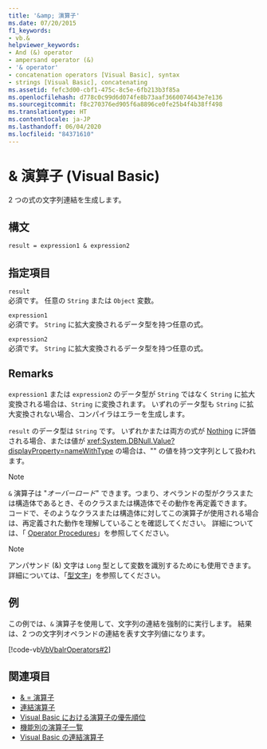 ```yaml
---
title: '&amp; 演算子'
ms.date: 07/20/2015
f1_keywords:
- vb.&
helpviewer_keywords:
- And (&) operator
- ampersand operator (&)
- '& operator'
- concatenation operators [Visual Basic], syntax
- strings [Visual Basic], concatenating
ms.assetid: fefc3d00-cbf1-475c-8c5e-6fb213b3f85a
ms.openlocfilehash: d778c0c99d6d074fe8b73aaf3660074643e7e136
ms.sourcegitcommit: f8c270376ed905f6a8896ce0fe25b4f4b38ff498
ms.translationtype: HT
ms.contentlocale: ja-JP
ms.lasthandoff: 06/04/2020
ms.locfileid: "84371610"
---
```

# <a name="amp-operator-visual-basic"></a>&amp; 演算子 (Visual Basic)
2 つの式の文字列連結を生成します。  
  
## <a name="syntax"></a>構文  
  
```vb  
result = expression1 & expression2  
```  
  
## <a name="parts"></a>指定項目  
 `result`  
 必須です。 任意の `String` または `Object` 変数。  
  
 `expression1`  
 必須です。 `String` に拡大変換されるデータ型を持つ任意の式。  
  
 `expression2`  
 必須です。 `String` に拡大変換されるデータ型を持つ任意の式。  
  
## <a name="remarks"></a>Remarks  
 `expression1` または `expression2` のデータ型が `String` ではなく `String` に拡大変換される場合は、`String` に変換されます。 いずれのデータ型も `String` に拡大変換されない場合、コンパイラはエラーを生成します。  
  
 `result` のデータ型は `String` です。 いずれかまたは両方の式が [Nothing](../nothing.md) に評価される場合、または値が <xref:System.DBNull.Value?displayProperty=nameWithType> の場合は、"" の値を持つ文字列として扱われます。  
  
> [!NOTE]
> `&` 演算子は "*オーバーロード*" できます。つまり、オペランドの型がクラスまたは構造体であるとき、そのクラスまたは構造体でその動作を再定義できます。 コードで、そのようなクラスまたは構造体に対してこの演算子が使用される場合は、再定義された動作を理解していることを確認してください。 詳細については、「 [Operator Procedures](../../programming-guide/language-features/procedures/operator-procedures.md)」を参照してください。  
  
> [!NOTE]
> アンパサンド (&) 文字は `Long` 型として変数を識別するためにも使用できます。 詳細については、「[型文字](../../programming-guide/language-features/data-types/type-characters.md)」を参照してください。  
  
## <a name="example"></a>例  
 この例では、`&` 演算子を使用して、文字列の連結を強制的に実行します。 結果は、2 つの文字列オペランドの連結を表す文字列値になります。  
  
 [!code-vb[VbVbalrOperators#2](~/samples/snippets/visualbasic/VS_Snippets_VBCSharp/VbVbalrOperators/VB/Class1.vb#2)]  
  
## <a name="see-also"></a>関連項目

- [& = 演算子](and-assignment-operator.md)
- [連結演算子](concatenation-operators.md)
- [Visual Basic における演算子の優先順位](operator-precedence.md)
- [機能別の演算子一覧](operators-listed-by-functionality.md)
- [Visual Basic の連結演算子](../../programming-guide/language-features/operators-and-expressions/concatenation-operators.md)
